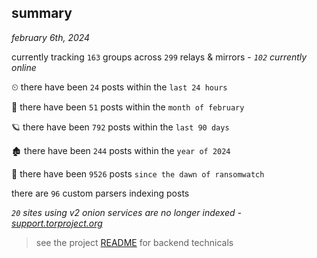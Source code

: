 
## summary
_february 6th, 2024_

currently tracking `163` groups across `299` relays & mirrors - _`102` currently online_

⏲ there have been `24` posts within the `last 24 hours`

🦈 there have been `51` posts within the `month of february`

🪐 there have been `792` posts within the `last 90 days`

🏚 there have been `244` posts within the `year of 2024`

🦕 there have been `9526` posts `since the dawn of ransomwatch`

there are `96` custom parsers indexing posts

_`20` sites using v2 onion services are no longer indexed - [support.torproject.org](https://support.torproject.org/onionservices/v2-deprecation/)_

> see the project [README](https://github.com/joshhighet/ransomwatch#ransomwatch--) for backend technicals
